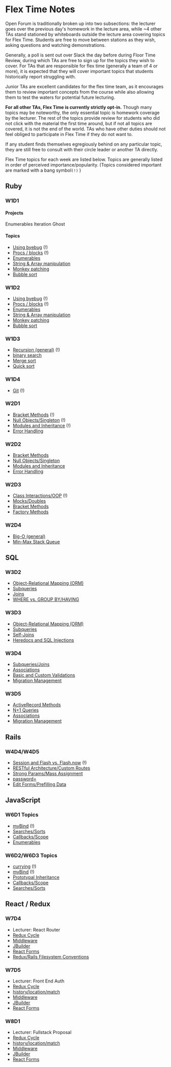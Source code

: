# Flex Time Notes

Open Forum is traditionally broken up into two subsections: the lecturer goes over the previous day's homework in the lecture area, while ~4 other TAs stand stationed by whiteboards outside the lecture area covering topics for Flex Time. Students are free to move between stations as they wish, asking questions and watching demonstrations. 

Generally, a poll is sent out over Slack the day before during Floor Time Review, during which TAs are free to sign up for the topics they wish to cover. For TAs that are responsible for flex time (generally a team of 4 or more), it is expected that they will cover important topics that students historically report struggling with.

Junior TAs are excellent candidates for the flex time team, as it encourages them to review important concepts from the course while also allowing them to test the waters for potential future lecturing.

**For all other TAs, Flex Time is currently strictly opt-in.** Though many topics may be noteworthy, the only essential topic is homework coverage by the lecturer. The rest of the topics provide review for students who did not click with the material the first time around, but if not all topics are covered, it is not the end of the world. TAs who have other duties should not feel obliged to participate in Flex Time if they do not want to.

If any student finds themselves egregiously behind on any particular topic, they are still free to consult with their circle leader or another TA directly.

Flex Time topics for each week are listed below. Topics are generally listed in order of perceived importance/popularity. (Topics considered important are marked with a bang symbol`(!)` )

## Ruby

### W1D1

#### Projects
Enumerables
Iteration
Ghost

#### Topics

+ [Using byebug](./bin/ruby/byebug.md) (!)
+ [Procs / blocks](./bin/ruby/procs_vs_blocks.md) (!)
+ [Enumerables](./bin/ruby/enumerables.md)
+ [String & Array manipulation](./bin/ruby/array_string_manipulation.md)
+ [Monkey patching](./bin/ruby/monkey_patching.md)
+ [Bubble sort](./bin/ruby/bubble_sort.md)


### W1D2

+ [Using byebug](./bin/ruby/byebug.md) (!)
+ [Procs / blocks](./bin/ruby/procs_vs_blocks.md) (!)
+ [Enumerables](./bin/ruby/enumerables.md)
+ [String & Array manipulation](./bin/ruby/array_string_manipulation.md)
+ [Monkey patching](./bin/ruby/monkey_patching.md)
+ [Bubble sort](./bin/ruby/bubble_sort.md)

### W1D3

+ [Recursion (general)](./bin/ruby/recursion.md) (!)
+ [binary search](./bin/ruby/binary_search.md)
+ [Merge sort](./bin/ruby/merge_sort.md)
+ [Quick sort](./bin/ruby/quick_sort.md)

### W1D4

+ [Git](./bin/ruby/git.md) (!)

### W2D1

+ [Bracket Methods](./bin/ruby/bracket_methods.md) (!)
+ [Null Objects/Singleton](./bin/ruby/singleton.md) (!)
+ [Modules and Inheritance](./bin/ruby/modules_vs_inheritance.md) (!)
+ [Error Handling](./bin/ruby/error_handling.md)

### W2D2

+ [Bracket Methods](./bin/ruby/bracket_methods.md)
+ [Null Objects/Singleton](./bin/ruby/singleton.md)
+ [Modules and Inheritance](./bin/ruby/modules_vs_inheritance.md)
+ [Error Handling](./bin/ruby/error_handling.md)

### W2D3

+ [Class Interactions/OOP]() (!)
+ [Mocks/Doubles]()
+ [Bracket Methods](./bin/ruby/bracket_methods.md)
+ [Factory Methods]()

### W2D4

+ [Big-O (general)]()
+ [Min-Max Stack Queue]()


## SQL

### W3D2

+ [Object-Relational Mapping (ORM)](./bin/sql/object_relational_mapping.md)
+ [Subqueries](./bin/sql/subqueries.md)
+ [Joins](./bin/sql/joins.md)
+ [WHERE vs. GROUP BY/HAVING](./bin/sql/where_vs_having.md)

### W3D3

+ [Object-Relational Mapping (ORM)](./bin/sql/object_relational_mapping.md)
+ [Subqueries](./bin/sql/subqueries.md)
+ [Self-Joins](./bin/sql/self-joins.md)
+ [Heredocs and SQL Injections](./bin/sql/heredocs_and_injection.md)

### W3D4

+ [Subqueries/Joins](./bin/sql/subqueries_joins.md)
+ [Associations]()
+ [Basic and Custom Validations]()
+ [Migration Management]()

### W3D5

+ [ActiveRecord Methods]()
+ [N+1 Queries]()
+ [Associations]()
+ [Migration Management]()

## Rails

### W4D4/W4D5

+ [Session and Flash vs. Flash.now]() (!)
+ [RESTful Architecture/Custom Routes]('./bin/rails/rest-and-custom-routes.md')
+ [Strong Params/Mass Assignment]()
+ [password=]()
+ [Edit Forms/Prefilling Data]()

<!-- /poll "Flex Time Topics for Week 5" "RESTful Architecture/Custom Routes" "Strong Params/Mass Assignment" Session and Flash vs. Flash.now" "password=" "Edit Forms/Prefilling Data" -->

## JavaScript

### W6D1 Topics

+ [myBind](./bin/javascript/my-bind-with-args.md) (!)
+ [Searches/Sorts](./bin/javascript/js-search-sort.md)
+ [Callbacks/Scope](./bin/javascript/calling-js-functions.md)
+ [Enumerables](./bin/javascript/js-enumerables.md)

### W6D2/W6D3 Topics

+ [currying](./bin/javascript/currying.md) (!)
+ [myBind](./bin/javascript/my-bind-with-args.md) (!)
+ [Prototypal Inheritance]()
+ [Callbacks/Scope](./bin/javascript/calling-js-functions.md)
+ [Searches/Sorts](./bin/javascript/js-search-sort.md)

<!-- /poll "Flex Time Topics for Week 6" "Callbacks" "myBind" "currying" "Prototypal Inheritance" "Searches/Sorts" -->

## React / Redux

### W7D4

+ Lecturer: React Router
+ [Redux Cycle]()
+ [Middleware]()
+ [JBuilder](./bin/react/jbuilder.md)
+ [React Forms](https://reactjs.org/docs/forms.html)
+ [Redux/Rails Filesystem Conventions]()

### W7D5

+ Lecturer: Front End Auth
+ [Redux Cycle]()
+ [history/location/match](https://www.reacttraining.com/react-router/web/api/history)
+ [Middleware]()
+ [JBuilder](./bin/react/jbuilder.md)
+ [React Forms](https://www.reactjs.org/docs/forms.html)

### W8D1

+ Lecturer: Fullstack Proposal
+ [Redux Cycle]()
+ [history/location/match](https://reacttraining.com/react-router/web/api/history)
+ [Middleware]()
+ [JBuilder](./bin/react/jbuilder.md)
+ [React Forms](https://www.reactjs.org/docs/forms.html)

<!-- /poll "Flex Time Topics for Week 7" "Redux Cycle" "Middleware" "JBuilder" "React Forms" "Redux/Rails Filesystem Conventions" "history/location/match" -->
